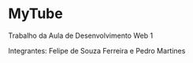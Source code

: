 # MyTube

Trabalho da Aula de Desenvolvimento Web 1

Integrantes: Felipe de Souza Ferreira e Pedro Martines
